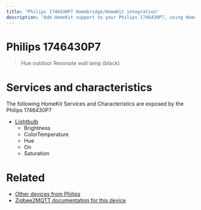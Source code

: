 ```yaml
---
title: "Philips 1746430P7 Homebridge/HomeKit integration"
description: "Add HomeKit support to your Philips 1746430P7, using Homebridge, Zigbee2MQTT and homebridge-z2m."
---
```

<!---
This file has been GENERATED using src/docgen/docgen.ts
DO NOT EDIT THIS FILE MANUALLY!
-->
# Philips 1746430P7
> Hue outdoor Resonate wall lamp (black)


# Services and characteristics
The following HomeKit Services and Characteristics are exposed by
the Philips 1746430P7

* [Lightbulb](../../light.md)
  * Brightness
  * ColorTemperature
  * Hue
  * On
  * Saturation


# Related
* [Other devices from Philips](../index.md#philips)
* [Zigbee2MQTT documentation for this device](https://www.zigbee2mqtt.io/devices/1746430P7.html)